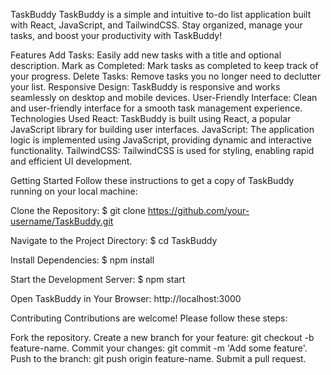 TaskBuddy
TaskBuddy is a simple and intuitive to-do list application built with React, JavaScript, and TailwindCSS. Stay organized, manage your tasks, and boost your productivity with TaskBuddy!

Features
Add Tasks: Easily add new tasks with a title and optional description.
Mark as Completed: Mark tasks as completed to keep track of your progress.
Delete Tasks: Remove tasks you no longer need to declutter your list.
Responsive Design: TaskBuddy is responsive and works seamlessly on desktop and mobile devices.
User-Friendly Interface: Clean and user-friendly interface for a smooth task management experience.
Technologies Used
React: TaskBuddy is built using React, a popular JavaScript library for building user interfaces.
JavaScript: The application logic is implemented using JavaScript, providing dynamic and interactive functionality.
TailwindCSS: TailwindCSS is used for styling, enabling rapid and efficient UI development.

Getting Started
Follow these instructions to get a copy of TaskBuddy running on your local machine:

Clone the Repository: $ git clone https://github.com/your-username/TaskBuddy.git

Navigate to the Project Directory: $ cd TaskBuddy

Install Dependencies: $ npm install

Start the Development Server: $ npm start

Open TaskBuddy in Your Browser: http://localhost:3000

Contributing
Contributions are welcome! Please follow these steps:

Fork the repository.
Create a new branch for your feature: git checkout -b feature-name.
Commit your changes: git commit -m 'Add some feature'.
Push to the branch: git push origin feature-name.
Submit a pull request.
